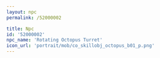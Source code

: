 ```yaml
---
layout: npc
permalink: /52000002

title: Npc
id: '52000002'
npc_name: 'Rotating Octopus Turret'
icon_url: 'portrait/mob/co_skillobj_octopus_b01_p.png'
---
```

